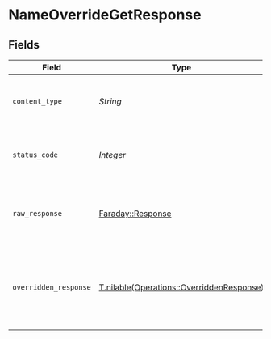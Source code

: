 # NameOverrideGetResponse


## Fields

| Field                                                                                      | Type                                                                                       | Required                                                                                   | Description                                                                                |
| ------------------------------------------------------------------------------------------ | ------------------------------------------------------------------------------------------ | ------------------------------------------------------------------------------------------ | ------------------------------------------------------------------------------------------ |
| `content_type`                                                                             | *String*                                                                                   | :heavy_check_mark:                                                                         | HTTP response content type for this operation                                              |
| `status_code`                                                                              | *Integer*                                                                                  | :heavy_check_mark:                                                                         | HTTP response status code for this operation                                               |
| `raw_response`                                                                             | [Faraday::Response](https://www.rubydoc.info/gems/faraday/Faraday/Response)                | :heavy_minus_sign:                                                                         | Raw HTTP response; suitable for custom response parsing                                    |
| `overridden_response`                                                                      | [T.nilable(Operations::OverriddenResponse)](../../models/operations/overriddenresponse.md) | :heavy_minus_sign:                                                                         | A successful response that contains the simpleObject sent in the request body              |